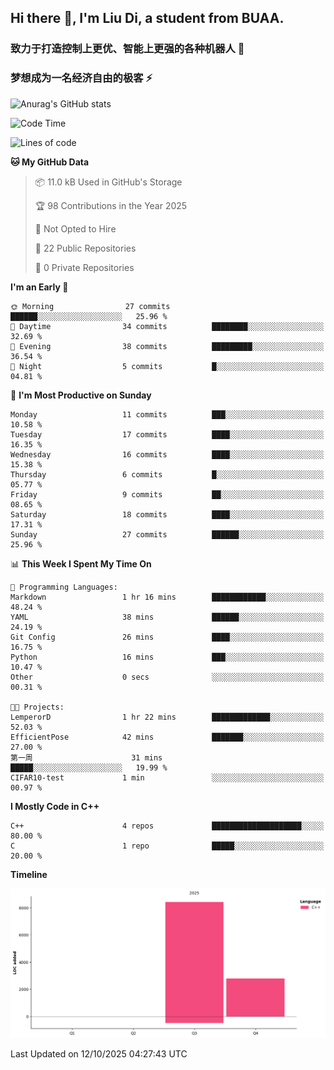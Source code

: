 ## Hi there 👋, I'm Liu Di, a student from BUAA.

### 致力于打造控制上更优、智能上更强的各种机器人 :robot:

### 梦想成为一名经济自由的极客 :zap:

![Anurag's GitHub stats](https://github-readme-stats.vercel.app/api?username=LemperorD)

<!--START_SECTION:waka-->
![Code Time](http://img.shields.io/badge/Code%20Time-36%20hrs%2037%20mins-blue)

![Lines of code](https://img.shields.io/badge/From%20Hello%20World%20I%27ve%20Written-11.2%20thousand%20lines%20of%20code-blue)

**🐱 My GitHub Data** 

> 📦 11.0 kB Used in GitHub's Storage 
 > 
> 🏆 98 Contributions in the Year 2025
 > 
> 🚫 Not Opted to Hire
 > 
> 📜 22 Public Repositories 
 > 
> 🔑 0 Private Repositories 
 > 
**I'm an Early 🐤** 

```text
🌞 Morning                27 commits          ██████░░░░░░░░░░░░░░░░░░░   25.96 % 
🌆 Daytime                34 commits          ████████░░░░░░░░░░░░░░░░░   32.69 % 
🌃 Evening                38 commits          █████████░░░░░░░░░░░░░░░░   36.54 % 
🌙 Night                  5 commits           █░░░░░░░░░░░░░░░░░░░░░░░░   04.81 % 
```
📅 **I'm Most Productive on Sunday** 

```text
Monday                   11 commits          ███░░░░░░░░░░░░░░░░░░░░░░   10.58 % 
Tuesday                  17 commits          ████░░░░░░░░░░░░░░░░░░░░░   16.35 % 
Wednesday                16 commits          ████░░░░░░░░░░░░░░░░░░░░░   15.38 % 
Thursday                 6 commits           █░░░░░░░░░░░░░░░░░░░░░░░░   05.77 % 
Friday                   9 commits           ██░░░░░░░░░░░░░░░░░░░░░░░   08.65 % 
Saturday                 18 commits          ████░░░░░░░░░░░░░░░░░░░░░   17.31 % 
Sunday                   27 commits          ██████░░░░░░░░░░░░░░░░░░░   25.96 % 
```


📊 **This Week I Spent My Time On** 

```text
💬 Programming Languages: 
Markdown                 1 hr 16 mins        ████████████░░░░░░░░░░░░░   48.24 % 
YAML                     38 mins             ██████░░░░░░░░░░░░░░░░░░░   24.19 % 
Git Config               26 mins             ████░░░░░░░░░░░░░░░░░░░░░   16.75 % 
Python                   16 mins             ███░░░░░░░░░░░░░░░░░░░░░░   10.47 % 
Other                    0 secs              ░░░░░░░░░░░░░░░░░░░░░░░░░   00.31 % 

🐱‍💻 Projects: 
LemperorD                1 hr 22 mins        █████████████░░░░░░░░░░░░   52.03 % 
EfficientPose            42 mins             ███████░░░░░░░░░░░░░░░░░░   27.00 % 
第一周                      31 mins             █████░░░░░░░░░░░░░░░░░░░░   19.99 % 
CIFAR10-test             1 min               ░░░░░░░░░░░░░░░░░░░░░░░░░   00.97 % 
```

**I Mostly Code in C++** 

```text
C++                      4 repos             ████████████████████░░░░░   80.00 % 
C                        1 repo              █████░░░░░░░░░░░░░░░░░░░░   20.00 % 
```



**Timeline**

![Lines of Code chart](https://raw.githubusercontent.com/LemperorD/LemperorD/main/assets/bar_graph.png)


 Last Updated on 12/10/2025 04:27:43 UTC
<!--END_SECTION:waka-->


<!--
**LemperorD/LemperorD** is a ✨ _special_ ✨ repository because its `README.md` (this file) appears on your GitHub profile.

Here are some ideas to get you started:

- 🔭 I’m currently working on ...
- 🌱 I’m currently learning ...
- 👯 I’m looking to collaborate on ...
- 🤔 I’m looking for help with ...
- 💬 Ask me about ...
- 📫 How to reach me: ...
- 😄 Pronouns: ...
- ⚡ Fun fact: ...
-->
